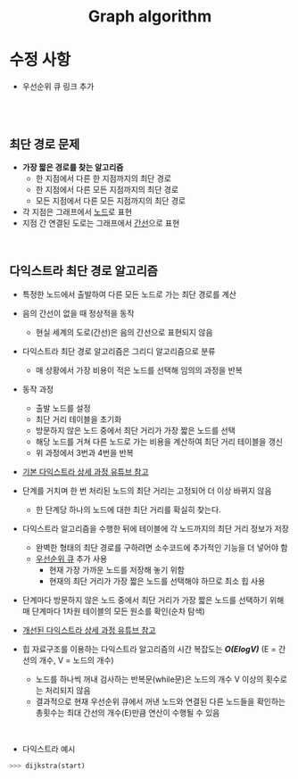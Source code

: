 <h1 align="center">Graph algorithm</h1>
<p align="center">

# 수정 사항 
- 우선순위 큐 링크 추가


<br>
<br>

## 최단 경로 문제

- **가장 짧은 경로를 찾는 알고리즘**
    - 한 지점에서 다른 한 지점까지의 최단 경로
    - 한 지점에서 다른 모든 지점까지의 최단 경로
    - 모든 지점에서 다른 모든 지점까지의 최단 경로
- 각 지점은 그래프에서 <U>노드</U>로 표현
- 지점 간 연결된 도로는 그래프에서 <U>간선</U>으로 표현
<br>

## 다익스트라 최단 경로 알고리즘

- 특정한 노드에서 출발하여 다른 모든 노드로 가는 최단 경로를 계산
- 음의 간선이 없을 때 정상적을 동작
    - 현실 세계의 도로(간선)은 음의 간선으로 표현되지 않음
- 다익스트라 최단 경로 알고리즘은 그리디 알고리즘으로 분류
    - 매 상황에서 가장 비용이 적은 노드를 선택해 임의의 과정을 반복

- 동작 과정
    - 출발 노드를 설정
    - 최단 거리 테이블을 초기화
    - 방문하지 않은 노드 중에서 최단 거리가 가장 짧은 노드를 선택
    - 해당 노드를 거쳐 다른 노드로 가는 비용을 계산하여 최단 거리 테이블을 갱신
    - 위 과정에서 3번과 4번을 반복

- [기본 다익스트라 상세 과정 유튜브 참고](https://www.youtube.com/watch?v=acqm9mM1P6o#t=7m10s)

- 단계를 거치며 한 번 처리된 노드의 최단 거리는 고정되어 더 이상 바뀌지 않음
    - 한 단계당 하나의 노드에 대한 최단 거리를 확실히 찾는다.
- 다익스트라 알고리즘을 수행한 뒤에 테이블에 각 노드까지의 최단 거리 정보가 저장
    - 완벽한 형태의 최단 경로를 구하려면 소수코드에 추가적인 기능을 더 넣어야 함
    - [우선순위 큐](https://github.com/hhheegunnn/Algorithm_Snippets/tree/main/DataStructure) 추가 사용
        - 현재 가장 가까운 노드를 저장해 놓기 위함
        - 현재의 최단 거리가 가장 짧은 노드를 선택해야 하므로 최소 힙 사용
- 단계마다 방문하지 않은 노드 중에서 최단 거리가 가장 짧은 노드를 선택하기 위해 매 단계마다 1차원 테이블의 모든 원소를 확인(순차 탐색)

- [개선된 다익스트라 상세 과정 유튜브 참고](https://www.youtube.com/watch?v=acqm9mM1P6o#t=27m38s)

- 힙 자료구조를 이용하는 다익스트라 알고리즘의 시간 복잡도는 **_O(ElogV)_** (E = 간선의 개수, V = 노드의 개수)
    - 노드를 하나씩 꺼내 검사하는 반복문(while문)은 노드의 개수 V 이상의 횟수로는 처리되지 않음
    - 결과적으로 현재 우선순위 큐에서 꺼낸 노드와 연결된 다른 노드들을 확인하는 총횟수는 최대 간선의 개수(E)만큼 연산이 수행될 수 있음

<br>

- 다익스트라 예시

```python
>>> dijkstra(start)
```

